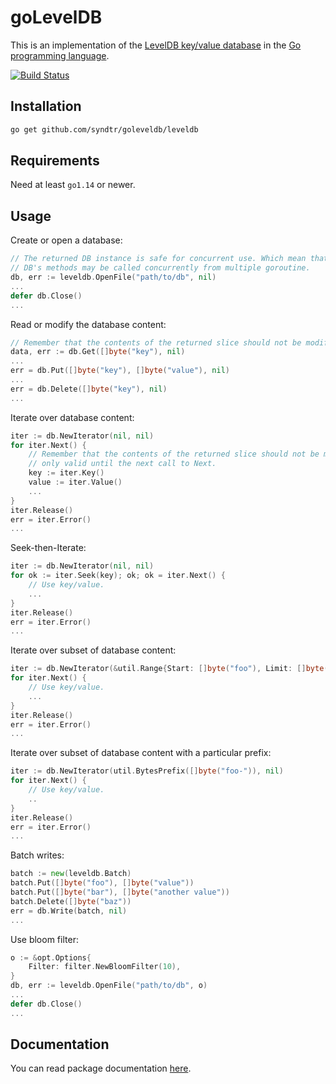 # goLevelDB

This is an implementation of the [LevelDB key/value database](https://github.com/google/leveldb) in the [Go programming language](https://go.dev).

[![Build Status](https://app.travis-ci.com/syndtr/goleveldb.svg?branch=master)](https://app.travis-ci.com/syndtr/goleveldb)

## Installation

```bash
go get github.com/syndtr/goleveldb/leveldb
```

## Requirements

Need at least `go1.14` or newer.

## Usage

Create or open a database:

```go
// The returned DB instance is safe for concurrent use. Which mean that all
// DB's methods may be called concurrently from multiple goroutine.
db, err := leveldb.OpenFile("path/to/db", nil)
...
defer db.Close()
...
```

Read or modify the database content:

```go
// Remember that the contents of the returned slice should not be modified.
data, err := db.Get([]byte("key"), nil)
...
err = db.Put([]byte("key"), []byte("value"), nil)
...
err = db.Delete([]byte("key"), nil)
...
```

Iterate over database content:

```go
iter := db.NewIterator(nil, nil)
for iter.Next() {
    // Remember that the contents of the returned slice should not be modified, and
    // only valid until the next call to Next.
    key := iter.Key()
    value := iter.Value()
    ...
}
iter.Release()
err = iter.Error()
...
```

Seek-then-Iterate:

```go
iter := db.NewIterator(nil, nil)
for ok := iter.Seek(key); ok; ok = iter.Next() {
    // Use key/value.
    ...
}
iter.Release()
err = iter.Error()
...
```

Iterate over subset of database content:

```go
iter := db.NewIterator(&util.Range{Start: []byte("foo"), Limit: []byte("xoo")}, nil)
for iter.Next() {
    // Use key/value.
    ...
}
iter.Release()
err = iter.Error()
...
```

Iterate over subset of database content with a particular prefix:

```go
iter := db.NewIterator(util.BytesPrefix([]byte("foo-")), nil)
for iter.Next() {
    // Use key/value.
    ..
}
iter.Release()
err = iter.Error()
...
```

Batch writes:

```go
batch := new(leveldb.Batch)
batch.Put([]byte("foo"), []byte("value"))
batch.Put([]byte("bar"), []byte("another value"))
batch.Delete([]byte("baz"))
err = db.Write(batch, nil)
...
```

Use bloom filter:

```go
o := &opt.Options{
    Filter: filter.NewBloomFilter(10),
}
db, err := leveldb.OpenFile("path/to/db", o)
...
defer db.Close()
...
```

## Documentation

You can read package documentation [here](https://pkg.go.dev/github.com/syndtr/goleveldb).
